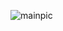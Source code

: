 ![mainpic](git.png)

<!---
dpoliwhi/dpoliwhi is a ✨ special ✨ repository because its `README.md` (this file) appears on your GitHub profile.
You can click the Preview link to take a look at your changes.
--->
